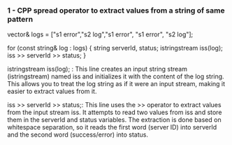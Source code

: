 ### 1 - CPP spread operator to extract values from a string of same pattern

vector<string>& logs = ["s1 error","s2 log","s1 error", "s1 error", "s2 log"];

for (const string& log : logs) {
    string serverId, status;
    istringstream iss(log);
    iss >> serverId >> status;
    <!-- serverId = s1, status = error -->
}

istringstream iss(log); : This line creates an input string stream (istringstream) named iss and initializes it with the content of the log string. This allows you to treat the log string as if it were an input stream, making it easier to extract values from it.

iss >> serverId >> status;: This line uses the >> operator to extract values from the input stream iss. It attempts to read two values from iss and store them in the serverId and status variables. The extraction is done based on whitespace separation, so it reads the first word (server ID) into serverId and the second word (success/error) into status.
